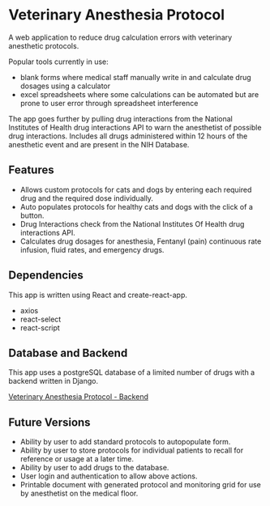 # Veterinary Anesthesia Protocol

A web application to reduce drug calculation errors with veterinary anesthetic protocols. 

Popular tools currently in use:
- blank forms where medical staff manually write in and calculate drug dosages using a calculator
- excel spreadsheets where some calculations can be automated but are prone to user error through spreadsheet interference 

The app goes further by pulling drug interactions from the National Institutes of Health drug interactions API to warn the anesthetist of possible drug interactions. Includes all drugs administered within 12 hours of the anesthetic event and are present in the NIH Database.

## Features

- Allows custom protocols for cats and dogs by entering each required drug and the required dose individually. 
 - Auto populates protocols for healthy cats and dogs with the click of a button.
 - Drug Interactions check from the National Institutes Of Health drug interactions API.
 - Calculates drug dosages for anesthesia, Fentanyl (pain) continuous rate infusion, fluid rates, and emergency drugs.

## Dependencies

This app is written using React and create-react-app.

- axios
- react-select
- react-script

## Database and Backend

This app uses a postgreSQL database of a limited number of drugs with a backend written in Django.

[Veterinary Anesthesia Protocol - Backend](https://github.com/1lynnj/vet-anes.git)
  
## Future Versions

- Ability by user to add standard protocols to autopopulate form.
- Ability by user to store protocols for individual patients to recall for reference or usage at a later time.
- Ability by user to add drugs to the database.
- User login and authentication to allow above actions.
- Printable document with generated protocol and monitoring grid for use by anesthetist on the medical floor.